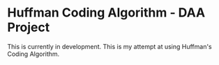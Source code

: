 # Huffman Coding Algorithm - DAA Project
This is currently in development. This is my attempt at using Huffman's Coding Algorithm.
